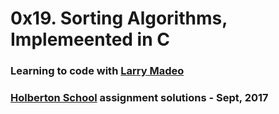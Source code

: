 # 0x19. Sorting Algorithms, Implemeented in C

### Learning to code with [Larry Madeo](https://twitter.com/larmalade)

### [Holberton School](https://www.holbertonschool.com) assignment solutions - Sept, 2017
